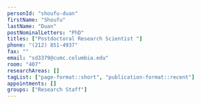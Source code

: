 ```yaml
---
personId: "shoufu-duan"
firstName: "Shoufu"
lastName: "Duan"
postNominalLetters: "PhD"
titles: ["Postdoctoral Research Scientist "]
phone: "(212) 851-4937"
fax: ""
email: "sd3379@cumc.columbia.edu"
room: "407"
researchAreas: []
tagList: ["page-format::short", "publication-format::recent"]
appointments: []
groups: ["Research Staff"]
---
```

